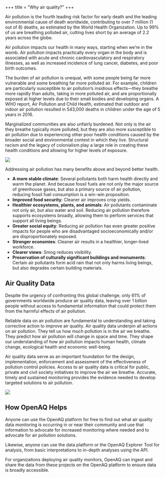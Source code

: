 +++
title = "Why air quality?"
+++

Air pollution is the fourth leading risk factor for early death and the leading environmental cause of death worldwide, contributing to over 7 million (1 out of 8) deaths, as estimated by the World Health Organization. Up to 99% of us are breathing polluted air, cutting lives short by an average of 2.2 years across the globe.

Air pollution impacts our health in many ways, starting when we’re in the womb. Air pollution impacts practically every organ in the body and is associated with acute and chronic cardiovasculatory and  respiratory illnesses, as well as increased incidence of lung cancer, diabetes, and poor birth outcomes.


The burden of air pollution is unequal, with some people being far more vulnerable and some breathing far more polluted air. For example, children are particularly susceptible to air pollution’s insidious effects—they breathe more rapidly than adults, taking in more polluted air, and are proportionally exposed at higher levels due to their small bodies and developing organs. A WHO report, Air Pollution and Child Health, estimated that outdoor and indoor air pollution resulted in 543,000 deaths in children under the age of 5 years in 2016.


Marginalized communities are also unfairly burdened. Not only is the air they breathe typically more polluted, but they are also more susceptible to air pollution due to experiencing other poor health conditions caused by the broader social and environmental context in which they live. Structural racism and the legacy of colonialism play a large role in creating these health conditions and allowing for higher levels of exposure. 

![](/uploads/smokestacks.webp)

Addressing air pollution has many benefits above and beyond better health. 
- **A more stable climate**: Several pollutants both harm health directly and warm the planet. And because fossil fuels are not only the major source of greenhouse gases, but also a primary source of air pollution, reducing fossil fuel consumption is a win-win proposition. 
- **Improved food security**: Cleaner air improves crop yields.
- **Healthier ecosystems, plants, and animals**: Air pollutants contaminate not only air, but also water and soil. Reducing air pollution therefore supports ecosystems broadly, allowing them to perform services that support all living beings.
- **Greater social equity**: Reducing air pollution has even greater positive impacts for people who are disadvantaged socioeconomically and/or are disproportionately exposed.
- **Stronger economies**: Cleaner air results in a healthier, longer-lived workforce.
- **Clearer views**: Smog reduces visibility.
- **Preservation of culturally significant buildings and monuments**: Certain air pollutants form acid rain that not only harms living beings, but also degrades certain building materials.

## Air Quality Data

Despite the urgency of confronting this global challenge, only 61% of governments worldwide produce air quality data, leaving over 1 billion people without access to fundamental information that could protect them from the harmful effects of air pollution.  

Reliable data on air pollution are fundamental to understanding and taking corrective action to improve air quality. Air quality data underpin all actions on air pollution. They tell us how much pollution is in the air we breathe. They predict how air pollution will change in space and time. They shape our understanding of how air pollution impacts human health, climate change, ecological health and economic well-being. 


Air quality data serve as an important foundation for the design, implementation, enforcement and assessment of the effectiveness of pollution control policies. Access to air quality data is critical for public, private and civil society initiatives to improve the air we breathe. Accurate, timely and sustained monitoring provides the evidence needed to develop targeted solutions to air pollution. 

![](/uploads/monitor.webp)

## How OpenAQ Helps

Anyone can use the OpenAQ platform for free to find out what air quality data monitoring is occurring in or near their community and use that information to advocate for increased monitoring where needed and to advocate for air pollution solutions.

Likewise, anyone can use the data platform or the OpenAQ Explorer Tool for analysis, from basic interpretations to in-depth analyses using the API. 

For organizations deploying air quality monitors, OpenAQ can ingest and share the data from these projects on the OpenAQ platform to ensure data is broadly accessible.
